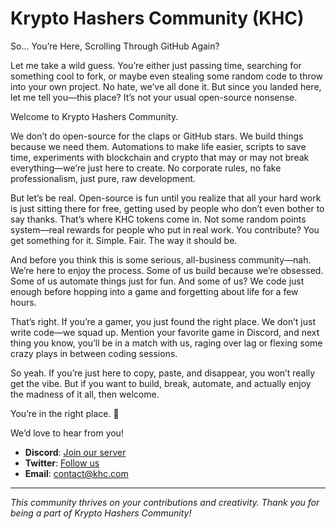 # Krypto Hashers Community (KHC)

So… You’re Here, Scrolling Through GitHub Again?

Let me take a wild guess. You’re either just passing time, searching for something cool to fork, or maybe even stealing some random code to throw into your own project. No hate, we’ve all done it. But since you landed here, let me tell you—this place? It’s not your usual open-source nonsense.

Welcome to Krypto Hashers Community.

We don’t do open-source for the claps or GitHub stars. We build things because we need them. Automations to make life easier, scripts to save time, experiments with blockchain and crypto that may or may not break everything—we’re just here to create. No corporate rules, no fake professionalism, just pure, raw development.

But let’s be real. Open-source is fun until you realize that all your hard work is just sitting there for free, getting used by people who don’t even bother to say thanks. That’s where KHC tokens come in. Not some random points system—real rewards for people who put in real work. You contribute? You get something for it. Simple. Fair. The way it should be.

And before you think this is some serious, all-business community—nah. We’re here to enjoy the process. Some of us build because we’re obsessed. Some of us automate things just for fun. And some of us? We code just enough before hopping into a game and forgetting about life for a few hours.

That’s right. If you’re a gamer, you just found the right place. We don’t just write code—we squad up. Mention your favorite game in Discord, and next thing you know, you’ll be in a match with us, raging over lag or flexing some crazy plays in between coding sessions.

So yeah. If you’re just here to copy, paste, and disappear, you won’t really get the vibe. But if you want to build, break, automate, and actually enjoy the madness of it all, then welcome.

You’re in the right place. 🚀

We’d love to hear from you!  
- **Discord**: [Join our server](https://discord.gg/x7CR9jKayd)  
- **Twitter**: [Follow us](#)  
- **Email**: [contact@khc.com](mailto:kryptohasherscommunity@gmail.com)  
---  

_This community thrives on your contributions and creativity. Thank you for being a part of Krypto Hashers Community!_  
